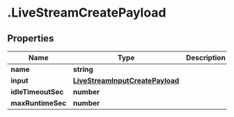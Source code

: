 # .LiveStreamCreatePayload

## Properties

| Name         | Type          | Description   | Notes         |
| ------------ | ------------- | ------------- | ------------- |
| **name** | **string** |  | [optional]  |
| **input** | [**LiveStreamInputCreatePayload**](LiveStreamInputCreatePayload.md) |  |  |
| **idleTimeoutSec** | **number** |  | [optional]  |
| **maxRuntimeSec** | **number** |  | [optional]  |



